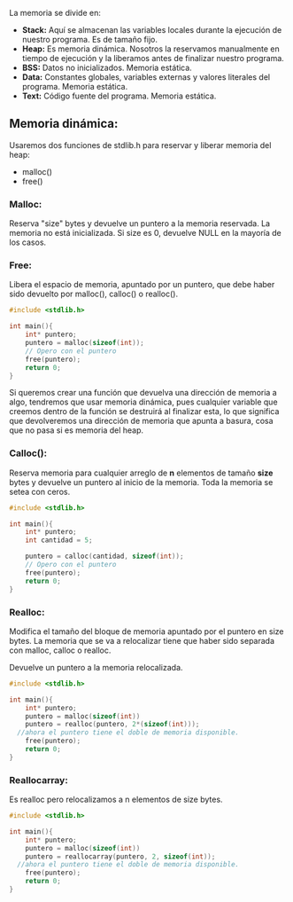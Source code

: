 La memoria se divide en:

- **Stack:** Aquí se almacenan las variables locales durante la ejecución de nuestro programa. Es de       tamaño fijo.
- **Heap:** Es memoria dinámica. Nosotros la reservamos manualmente en tiempo de ejecución y la liberamos antes de finalizar nuestro programa.
- **BSS:** Datos no inicializados. Memoria estática.
- **Data:** Constantes globales, variables externas y valores literales del programa. Memoria estática.
- **Text:** Código fuente del programa. Memoria estática.

## Memoria dinámica:

Usaremos dos funciones de stdlib.h para reservar y liberar memoria del heap:

- malloc()
- free()

### Malloc:

Reserva "size" bytes y devuelve un puntero a la memoria reservada. La memoria no está
inicializada. Si size es 0, devuelve NULL en la mayoría de los casos.

### Free:

Libera el espacio de memoria, apuntado por un puntero, que debe haber sido devuelto por malloc(), calloc() o realloc().

```c
#include <stdlib.h>

int main(){
	int* puntero;
	puntero = malloc(sizeof(int));
	// Opero con el puntero
	free(puntero);
	return 0;
}
```

Si queremos crear una función que devuelva una dirección de memoria a algo, tendremos que usar memoria dinámica, pues cualquier variable que creemos dentro de la función se destruirá al finalizar esta, lo que significa que devolveremos una dirección de memoria que apunta a basura, cosa que no pasa si es memoria del heap.

### Calloc():

Reserva memoria para cualquier arreglo de **n** elementos de tamaño **size** bytes y devuelve un puntero al inicio de la memoria. Toda la memoria se setea con ceros.

```c
#include <stdlib.h>

int main(){
	int* puntero;
	int cantidad = 5;

	puntero = calloc(cantidad, sizeof(int));
	// Opero con el puntero
	free(puntero);
	return 0;
}
```

### Realloc:

Modifica el tamaño del bloque de memoria apuntado por el puntero en size bytes. La memoria que se va a relocalizar tiene que haber sido separada con malloc, calloc o realloc. 

Devuelve un puntero a la memoria relocalizada.

```c
#include <stdlib.h>

int main(){
	int* puntero;
	puntero = malloc(sizeof(int))
	puntero = realloc(puntero, 2*(sizeof(int)));
  //ahora el puntero tiene el doble de memoria disponible.
	free(puntero);
	return 0;
}
```

### Reallocarray:

Es realloc pero relocalizamos a n elementos de size bytes.

```c
#include <stdlib.h>

int main(){
	int* puntero;
	puntero = malloc(sizeof(int))
	puntero = reallocarray(puntero, 2, sizeof(int));
  //ahora el puntero tiene el doble de memoria disponible.
	free(puntero);
	return 0;
}
```